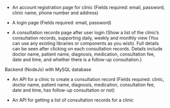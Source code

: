 






- An account registration page for clinic
(Fields required: email, password, clinic name, phone number and address)

- A login page
(Fields required: email, password)

- A consultation records page after user login
(Show a list of the clinic’s consultation records, supporting daily, weekly and monthly view (You can use any existing libraries or components as you wish). Full details can be seen after clicking on each consultation records. Details include doctor name, patient name, diagnosis, medication, consultation fee, date and time, and whether there is a follow-up consultation.)

Backend (NodeJs) with MySQL database
- An API for a clinic to create a consultation record
(Fields required: clinic, doctor name, patient name, diagnosis, medication, consultation fee, date and time, has follow-up consultation or not)

- An API for getting a list of consultation records for a clinic